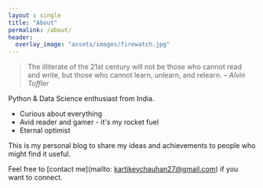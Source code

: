 ```yaml
---
layout : single
title: "About"
permalink: /about/
header:
  overlay_image: "assets/images/firewatch.jpg"
---
```


>The illiterate of the 21st century will not be those who cannot read and write, but those who cannot learn, unlearn, and relearn. – *Alvin Toffler*

Python & Data Science enthusiast from India. 

- Curious about everything
- Avid reader and gamer - it's my rocket fuel
- Eternal optimist

This is my personal blog to share my ideas and achievements to people who might find it useful.

Feel free to [contact me](mailto: kartikeychauhan27@gmail.com) if you want to connect.



